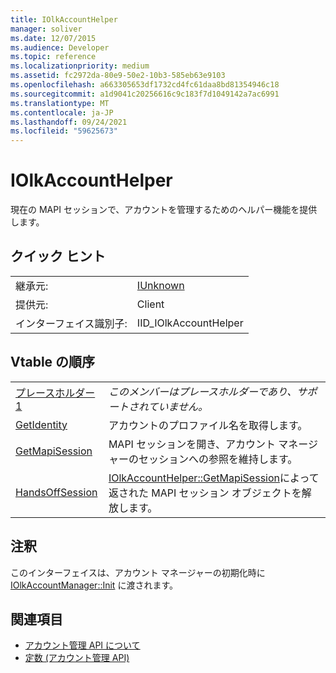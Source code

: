 ```yaml
---
title: IOlkAccountHelper
manager: soliver
ms.date: 12/07/2015
ms.audience: Developer
ms.topic: reference
ms.localizationpriority: medium
ms.assetid: fc2972da-80e9-50e2-10b3-585eb63e9103
ms.openlocfilehash: a663305653df1732cd4fc61daa8bd81354946c18
ms.sourcegitcommit: a1d9041c20256616c9c183f7d1049142a7ac6991
ms.translationtype: MT
ms.contentlocale: ja-JP
ms.lasthandoff: 09/24/2021
ms.locfileid: "59625673"
---
```

# <a name="iolkaccounthelper"></a>IOlkAccountHelper

現在の MAPI セッションで、アカウントを管理するためのヘルパー機能を提供します。
  
## <a name="quick-info"></a>クイック ヒント

|||
|:-----|:-----|
|継承元:  <br/> |[IUnknown](https://msdn.microsoft.com/library/33f1d79a-33fc-4ce5-a372-e08bda378332%28Office.15%29.aspx) <br/> |
|提供元:  <br/> |Client  <br/> |
|インターフェイス識別子:  <br/> |IID_IOlkAccountHelper  <br/> |
   
## <a name="vtable-order"></a>Vtable の順序

|||
|:-----|:-----|
|[プレースホルダー 1](iolkaccounthelper-placeholder1.md) <br/> | *このメンバーはプレースホルダーであり、サポートされていません。*  <br/> |
|[GetIdentity](iolkaccounthelper-getidentity.md) <br/> |アカウントのプロファイル名を取得します。  <br/> |
|[GetMapiSession](iolkaccounthelper-getmapisession.md) <br/> |MAPI セッションを開き、アカウント マネージャーのセッションへの参照を維持します。  <br/> |
|[HandsOffSession](iolkaccounthelper-handsoffsession.md) <br/> |[IOlkAccountHelper::GetMapiSession](iolkaccounthelper-getmapisession.md)によって返された MAPI セッション オブジェクトを解放します。  <br/> |
   
## <a name="remarks"></a>注釈

このインターフェイスは、アカウント マネージャーの初期化時に [IOlkAccountManager::Init](iolkaccountmanager-init.md) に渡されます。 
  
## <a name="see-also"></a>関連項目

- [アカウント管理 API について](about-the-account-management-api.md) 
- [定数 (アカウント管理 API)](constants-account-management-api.md)

